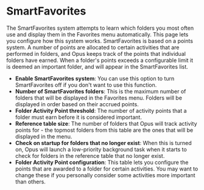 # SmartFavorites

The SmartFavorites system attempts to learn which folders you most often use and display them in the Favorites menu automatically. This page lets you configure how this system works. SmartFavorites is based on a points system. A number of points are allocated to certain activities that are performed in folders, and Opus keeps track of the points that individual folders have earned. When a folder's points exceeds a configurable limit it is deemed an important folder, and will appear in the SmartFavorites list.

- **Enable SmartFavorites system**: You can use this option to turn SmartFavorites off if you don't want to use this function.
- **Number of SmartFavorites folders**: This is the maximum number of folders that will be displayed in the Favorites menu. Folders will be displayed in order based on their accrued points.
- **Folder Activity Point threshold**: The number of activity points that a folder must earn before it is considered important.
- **Reference table size**: The number of folders that Opus will track activity points for - the topmost folders from this table are the ones that will be displayed in the menu.
- **Check on startup for folders that no longer exist**: When this is turned on, Opus will launch a low-priority background task when it starts to check for folders in the reference table that no longer exist.
- **Folder Activity Point configuration**: This table lets you configure the points that are awarded to a folder for certain activities. You may want to change these if you personally consider some activities more important than others.

 
